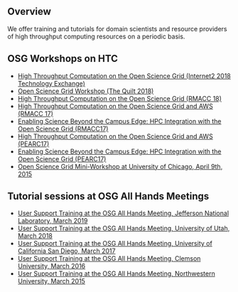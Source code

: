 [title]: - "DHTC Training Events"

## Overview

We offer training and tutorials for domain scientists and resource providers of high throughput computing resources on a periodic basis. 

## OSG Workshops on HTC

  * [High Throughput Computation on the Open Science Grid (Internet2 2018 Technology Exchange)](https://meetings.internet2.edu/2018-technology-exchange/program-guide/tutorials-workshops/#OSG)
  * [Open Science Grid Workshop (The Quilt 2018)](https://www.thequilt.net/public-event/osg-pre-workshop-session/)
  * [High Throughput Computation on the Open Science Grid (RMACC 18)](https://rmacc2018hpcsymposium.sched.com/event/EbOT/high-throughput-computation-on-the-open-science-grid)
  * [High Throughput Computation on the Open Science Grid and AWS (RMACC 17)](https://rmacc2017hpcsymposium.sched.com/event/AVrR?iframe=no)
  * [Enabling Science Beyond the Campus Edge: HPC Integration with the Open Science Grid (RMACC17)](https://rmacc2017hpcsymposium.sched.com/event/AOrg?iframe=no)
  * [High Throughput Computation on the Open Science Grid and AWS (PEARC17)](https://pearc17.sched.com/event/AQ3M/high-throughput-computation-on-the-open-science-grid-and-aws)
  * [Enabling Science Beyond the Campus Edge: HPC Integration with the Open Science Grid (PEARC17)](https://pearc17.sched.com/event/AQ3V/enabling-science-beyond-the-campus-edge-hpc-integration-with-the-open-science-grid)
  * [Open Science Grid Mini-Workshop at University of Chicago, April 9th, 2015](http://swc-osg-workshop.github.io/MiniOSG-2015-04-09-UChicago/index.html)


## Tutorial sessions at OSG All Hands Meetings

  * [User Support Training at the OSG All Hands Meeting, Jefferson National Laboratory, March 2019](https://swc-osg-workshop.github.io/OSG-UserTraining-JLab-2019/)
  * [User Support Training at the OSG All Hands Meeting, University of Utah, March 2018](https://swc-osg-workshop.github.io/OSG-UserTraining-AHM18/)
  * [User Support Training at the OSG All Hands Meeting, University of California San Diego, March 2017](https://swc-osg-workshop.github.io/2017-03-09-UCSD-AHM/)
  * [User Support Training at the OSG All Hands Meeting, Clemson University, March 2016](https://indico.fnal.gov/sessionDisplay.py?sessionId=21&confId=10571#20160317) 
  * [User Support Training at the OSG All Hands Meeting, Northwestern University, March 2015](https://indico.fnal.gov/sessionDisplay.py?sessionId=6&confId=8580#20150324)
  
